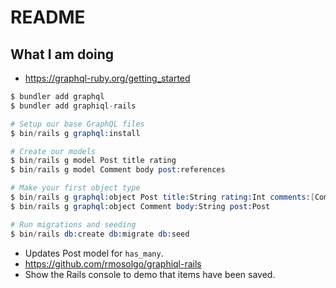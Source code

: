 # README

## What I am doing

- https://graphql-ruby.org/getting_started

```s
$ bundler add graphql
$ bundler add graphiql-rails

# Setup our base GraphQL files
$ bin/rails g graphql:install

# Create our models
$ bin/rails g model Post title rating
$ bin/rails g model Comment body post:references

# Make your first object type
$ bin/rails g graphql:object Post title:String rating:Int comments:[Comment]
$ bin/rails g graphql:object Comment body:String post:Post

# Run migrations and seeding
$ bin/rails db:create db:migrate db:seed
```

- Updates Post model for `has_many`.
- https://github.com/rmosolgo/graphiql-rails
- Show the Rails console to demo that items have been saved.
